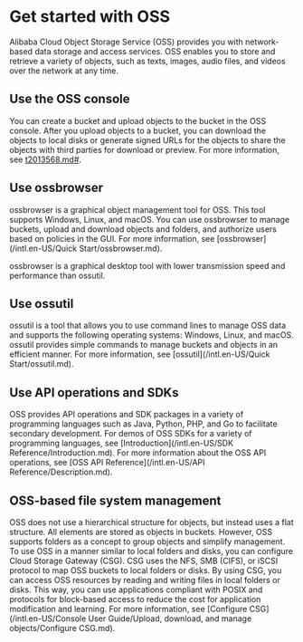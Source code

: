# Get started with OSS

Alibaba Cloud Object Storage Service \(OSS\) provides you with network-based data storage and access services. OSS enables you to store and retrieve a variety of objects, such as texts, images, audio files, and videos over the network at any time.

## Use the OSS console

You can create a bucket and upload objects to the bucket in the OSS console. After you upload objects to a bucket, you can download the objects to local disks or generate signed URLs for the objects to share the objects with third parties for download or preview. For more information, see [t2013568.md\#]().

## Use ossbrowser

ossbrowser is a graphical object management tool for OSS. This tool supports Windows, Linux, and macOS. You can use ossbrowser to manage buckets, upload and download objects and folders, and authorize users based on policies in the GUI. For more information, see [ossbrowser](/intl.en-US/Quick Start/ossbrowser.md).

ossbrowser is a graphical desktop tool with lower transmission speed and performance than ossutil.

## Use ossutil

ossutil is a tool that allows you to use command lines to manage OSS data and supports the following operating systems: Windows, Linux, and macOS. ossutil provides simple commands to manage buckets and objects in an efficient manner. For more information, see [ossutil](/intl.en-US/Quick Start/ossutil.md).

## Use API operations and SDKs

OSS provides API operations and SDK packages in a variety of programming languages such as Java, Python, PHP, and Go to facilitate secondary development. For demos of OSS SDKs for a variety of programming languages, see [Introduction](/intl.en-US/SDK Reference/Introduction.md). For more information about the OSS API operations, see [OSS API Reference](/intl.en-US/API Reference/Description.md).

## OSS-based file system management

OSS does not use a hierarchical structure for objects, but instead uses a flat structure. All elements are stored as objects in buckets. However, OSS supports folders as a concept to group objects and simplify management. To use OSS in a manner similar to local folders and disks, you can configure Cloud Storage Gateway \(CSG\). CSG uses the NFS, SMB \(CIFS\), or iSCSI protocol to map OSS buckets to local folders or disks. By using CSG, you can access OSS resources by reading and writing files in local folders or disks. This way, you can use applications compliant with POSIX and protocols for block-based access to reduce the cost for application modification and learning. For more information, see [Configure CSG](/intl.en-US/Console User Guide/Upload, download, and manage objects/Configure CSG.md).

